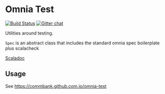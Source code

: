 Omnia Test
==========

[![Build Status](https://travis-ci.org/CommBank/omnia-test.svg?branch=master)](https://travis-ci.org/CommBank/omnia-test)
[![Gitter chat](https://badges.gitter.im/CommBank.png)](https://gitter.im/CommBank)

Utilities around testing.

`Spec` is an abstract class that includes the standard omnia spec boilerplate plus scalacheck

[Scaladoc](https://commbank.github.io/omnia-test/latest/api/index.html)

Usage
-----

See https://commbank.github.com.io/omnia-test
